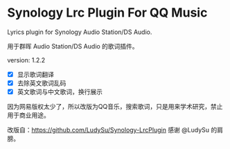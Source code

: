 # Synology Lrc Plugin For QQ Music
Lyrics plugin for Synology Audio Station/DS Audio.

用于群晖 Audio Station/DS Audio 的歌词插件。  

version: 1.2.2
- [x] 显示歌词翻译
- [x] 去除英文歌词乱码
- [x] 英文歌词与中文歌词，换行展示

因为网易版权太少了，所以改版为QQ音乐，搜索歌词，只是用来学术研究，禁止用于商业用途。

改版自：https://github.com/LudySu/Synology-LrcPlugin 感谢 @LudySu 的肩膀。

